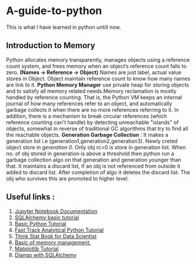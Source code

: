 # A-guide-to-python
This is what I have learned in python untill now.
## Introduction to Memory
Python allocates memory transparently, manages objects using a reference count system, and frees memory when an object’s reference count falls to zero. 
**(Names -> Reference -> Object)**
Names are just label, actual value stores in Object. Object maintain reference count to know how many names are link to it.
**Python Memory Manager** use private heap for storing objects and to satisfy all memory related needs.Memory reclamation is mostly handled by reference counting. That is, the Python VM keeps an internal journal of how many references refer to an object, and automatically garbage collects it when there are no more references referring to it. In addition, there is a mechanism to break circular references (which reference counting can't handle) by detecting unreachable "islands" of objects, somewhat in reverse of traditional GC algorithms that try to find all the reachable objects.
**Generation Garbage Collection** : It makes a generation list i.e (generation1,generation2,generation3). Newly creted object store in *gereration 0*. Only obj rc>0 is store in generation list. When no. of obj stored in generation is above a threshold then python run a garbage collection  algo on that generation and generation younger than that. It maintains a discard list, if an obj is not referenced from outside it added to discard list. After completion of algo it deletes the discard list. The obj who survives this are promoted to higher level.    


## Useful links :
1. [Jupyter Notebook Documentation](http://jupyter-notebook-beginner-guide.readthedocs.io/en/latest/what_is_jupyter.html)
2. [SQLAlchemy basic tutorial](http://docs.sqlalchemy.org/en/latest/core/engines.html#database-urls) 
3. [Basic Python Tutorial](https://www.python-course.eu/python3_course.php)
4. [Fast Track Analytical Python Tutorial](https://www.analyticsvidhya.com/blog/2016/01/complete-tutorial-learn-data-science-python-scratch-2/)
5. [Think Stat Book for Data Scientist](http://greenteapress.com/thinkstats2/thinkstats2.pdf)
6. [Basic of memory management.](https://www.slideshare.net/nnja/memory-management-in-python-the-basics)
7. [Matplotlib Tutorial](https://matplotlib.org/gallery.html)
8. [Django with SQLAlchemy](https://www.compose.com/articles/using-postgresql-through-sqlalchemy/)

